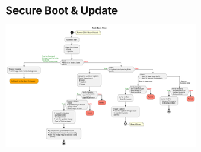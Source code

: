 # Secure Boot & Update


[![State Diagram](https://github.com/UdayakumarHidakal/RustBoot-state-diagrams/blob/main/rustBoot_State_Diagram.svg?raw=true "State diagram for rustBoot")](https://github.com/UdayakumarHidakal/RustBoot-state-diagrams/blob/main/rustBoot_State_Diagram.svg?raw=true)
